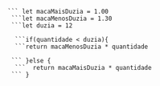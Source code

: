 ```function calculaPrecoTotal(quantidade) {
``` let macaMaisDuzia = 1.00
 ```let macaMenosDuzia = 1.30
 ```let duzia = 12
  
  ```if(quantidade < duzia){
  ```return macaMenosDuzia * quantidade
  
 ``` }else {
  ```  return macaMaisDuzia * quantidade
 ``` }
  